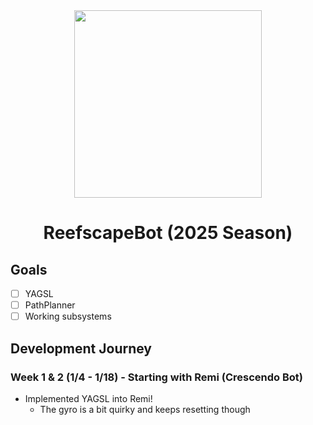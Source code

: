 <div align="center">  
  <img height="300" src="https://info.firstinspires.org/hs-fs/hubfs/2025%20Season/Season%20Assets/FIRST_DIVE-reefscape-PatchLogo.png?width=283&height=343&name=FIRST_DIVE-reefscape-PatchLogo.png"  />
  <br>
  <h1>ReefscapeBot (2025 Season)</h1>
</div>

## Goals
- [ ] YAGSL
- [ ] PathPlanner
- [ ] Working subsystems

## Development Journey

### Week 1 & 2 (1/4 - 1/18) - Starting with Remi (Crescendo Bot)
* Implemented YAGSL into Remi!
  * The gyro is a bit quirky and keeps resetting though
